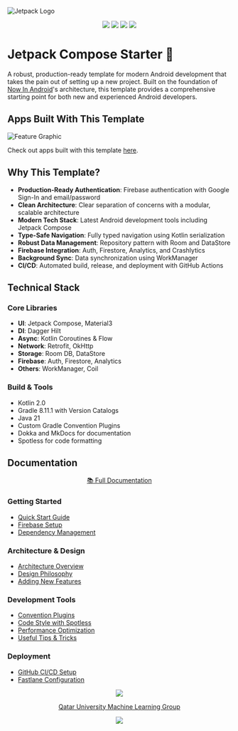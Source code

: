 ![Jetpack Logo](https://github.com/atick-faisal/Jetpack-Compose-Starter/assets/38709932/6d8f68ad-3045-4736-99ed-86c1593f1241)

<p align="center">
    <a href="https://github.com/atick-faisal/Jetpack-Compose-Starter/releases"><img src="https://img.shields.io/github/release/atick-faisal/Jetpack-Compose-Starter?colorA=363a4f&colorB=b7bdf8&style=for-the-badge"></a>
    <a href="https://github.com/atick-faisal/Jetpack-Compose-Starter/issues"><img src="https://img.shields.io/github/issues/atick-faisal/Jetpack-Compose-Starter?colorA=363a4f&colorB=f5a97f&style=for-the-badge"></a>
    <a href="https://github.com/atick-faisal/Jetpack-Compose-Starter/contributors"><img src="https://img.shields.io/github/contributors/atick-faisal/Jetpack-Compose-Starter?colorA=363a4f&colorB=a6da95&style=for-the-badge"></a>
    <img src="https://img.shields.io/github/actions/workflow/status/atick-faisal/Jetpack-Compose-Starter/Build.yaml?style=for-the-badge&logo=android&labelColor=363a4f"/>
</p>

# Jetpack Compose Starter 🚀

A robust, production-ready template for modern Android development that takes the pain out of setting up a new project. Built on the foundation of [Now In Android](https://github.com/android/nowinandroid)'s architecture, this template provides a comprehensive starting point for both new and experienced Android developers.

## Apps Built With This Template

![Feature Graphic](https://github.com/user-attachments/assets/17e81025-2184-4a5a-8485-8b18de3cbabb)

Check out apps built with this template [here](https://github.com/atick-faisal?tab=repositories&q=&type=source&language=kotlin&sort=).

## Why This Template?

- **Production-Ready Authentication**: Firebase authentication with Google Sign-In and email/password
- **Clean Architecture**: Clear separation of concerns with a modular, scalable architecture
- **Modern Tech Stack**: Latest Android development tools including Jetpack Compose
- **Type-Safe Navigation**: Fully typed navigation using Kotlin serialization
- **Robust Data Management**: Repository pattern with Room and DataStore
- **Firebase Integration**: Auth, Firestore, Analytics, and Crashlytics
- **Background Sync**: Data synchronization using WorkManager
- **CI/CD**: Automated build, release, and deployment with GitHub Actions

## Technical Stack

### Core Libraries
- **UI**: Jetpack Compose, Material3
- **DI**: Dagger Hilt
- **Async**: Kotlin Coroutines & Flow
- **Network**: Retrofit, OkHttp
- **Storage**: Room DB, DataStore
- **Firebase**: Auth, Firestore, Analytics
- **Others**: WorkManager, Coil

### Build & Tools
- Kotlin 2.0
- Gradle 8.11.1 with Version Catalogs
- Java 21
- Custom Gradle Convention Plugins
- Dokka and MkDocs for documentation
- Spotless for code formatting

## Documentation

<p align="center">
    <a href="https://atick.dev/Jetpack-Compose-Starter">📚 Full Documentation</a>
</p>

### Getting Started
- [Quick Start Guide](docs/getting-started.md)
- [Firebase Setup](docs/firebase.md)
- [Dependency Management](docs/dependency.md)

### Architecture & Design
- [Architecture Overview](docs/architecture.md)
- [Design Philosophy](docs/philosophy.md)
- [Adding New Features](docs/guide.md)

### Development Tools
- [Convention Plugins](docs/plugins.md)
- [Code Style with Spotless](docs/spotless.md)
- [Performance Optimization](docs/performance.md)
- [Useful Tips & Tricks](docs/tips.md)

### Deployment
- [GitHub CI/CD Setup](docs/github.md)
- [Fastlane Configuration](docs/fastlane.md)

<p align="center"><img src="https://raw.githubusercontent.com/catppuccin/catppuccin/main/assets/footers/gray0_ctp_on_line.svg?sanitize=true" /></p>
<p align="center"><a href="https://sites.google.com/view/mchowdhury" target="_blank">Qatar University Machine Learning Group</a>
<p align="center"><a href="https://github.com/atick-faisal/Jetpack-Compose-Starter/blob/main/LICENSE"><img src="https://img.shields.io/static/v1.svg?style=for-the-badge&label=License&message=MIT&logoColor=d9e0ee&colorA=363a4f&colorB=b7bdf8"/></a></p>
